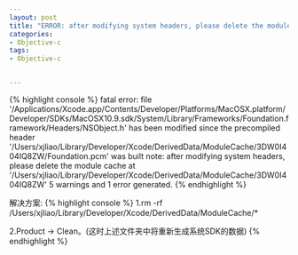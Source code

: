 ```yaml
---
layout: post
title: "ERROR: after modifying system headers, please delete the module cache at"
categories:
- Objective-c
tags:
- Objective-c


--- 
```

{% highlight console %}
fatal error: file '/Applications/Xcode.app/Contents/Developer/Platforms/MacOSX.platform/Developer/SDKs/MacOSX10.9.sdk/System/Library/Frameworks/Foundation.framework/Headers/NSObject.h' has been modified since the precompiled header '/Users/xjliao/Library/Developer/Xcode/DerivedData/ModuleCache/3DW0I404IQ8ZW/Foundation.pcm' was built
note: after modifying system headers, please delete the module cache at '/Users/xjliao/Library/Developer/Xcode/DerivedData/ModuleCache/3DW0I404IQ8ZW'
5 warnings and 1 error generated.
{% endhighlight %}

解决方案: 
{% highlight console %} 
1.rm -rf /Users/xjliao/Library/Developer/Xcode/DerivedData/ModuleCache/*  

2.Product -> Clean。(这时上述文件夹中将重新生成系统SDK的数据)
{% endhighlight %}

